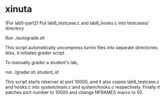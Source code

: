 xinuta
======

(For lab5-part2) Put lab6_testcase.c and lab6_hooks.c into testcases/ directory

Run ./autograde.sh 

This script automatically uncompress turnin files into separate directories. Also, it initiates grader script

To manually grader a student's lab, 

run ./grader.sh  *student_id*

This script starts rdserver at port 10000, and it also copies lab6_testcase.c and hooks.c into system/main.c and system/hooks.c respectively. Finally it patches port number to 10000 and change NFRAMES macro to 50.
